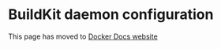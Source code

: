 # BuildKit daemon configuration

This page has moved to [Docker Docs website](https://docs.docker.com/build/ci/github-actions/configure-builder/#buildkit-daemon-configuration)

